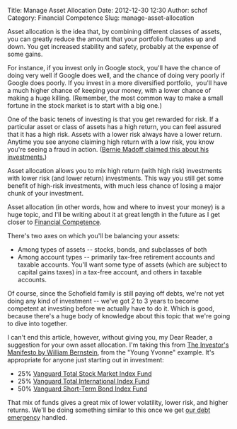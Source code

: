 Title: Manage Asset Allocation
Date: 2012-12-30 12:30
Author: schof
Category: Financial Competence
Slug: manage-asset-allocation

Asset allocation is the idea that, by combining different classes of
assets, you can greatly reduce the amount that your portfolio fluctuates
up and down. You get increased stability and safety, probably at the
expense of some gains.

For instance, if you invest only in Google stock, you'll have the chance
of doing very well if Google does well, and the chance of doing very
poorly if Google does poorly. If you invest in a more diversified
portfolio,  you'll have a much higher chance of keeping your money, with
a lower chance of making a huge killing. (Remember, the most common way
to make a small fortune in the stock market is to start with a big one.)

One of the basic tenets of investing is that you get rewarded for risk.
If a particular asset or class of assets has a high return, you can feel
assured that it has a high risk. Assets with a lower risk always have a
lower return. Anytime you see anyone claiming high return with a low
risk, you know you're seeing a fraud in action. ([Bernie Madoff claimed
this about his
investments.](http://en.wikipedia.org/wiki/Madoff_investment_scandal))

Asset allocation allows you to mix high return (with high risk)
investments with lower risk (and lower return) investments. This way you
still get some benefit of high-risk investments, with much less chance
of losing a major chunk of your investment.

Asset allocation (in other words, how and where to invest your money) is
a huge topic, and I'll be writing about it at great length in the future
as I get closer to [Financial
Competence](http://schof.org/2012/12/29/a-financial-roadmap/ "A Roadmap to Financial Competence").

There's two axes on which you'll be balancing your assets:

-   Among types of assets -- stocks, bonds, and subclasses of both
-   Among account types -- primarily tax-free retirement accounts and
    taxable accounts. You'll want some type of assets (which are subject
    to capital gains taxes) in a tax-free account, and others in taxable
    accounts.

Of course, since the Schofield family is still paying off debts, we're
not yet doing any kind of investment -- we've got 2 to 3 years to become
competent at investing before we actually have to do it. Which is good,
because there's a huge body of knowledge about this topic that we're
going to dive into together.

I can't end this article, however, without giving you, my Dear Reader, a
suggestion for your own asset allocation. I'm taking this from [The
Investor's Manifesto by William Bernstein](http://schof.org/?p=1966),
from the "Young Yvonne" example. It's appropriate for anyone just
starting out in investment:

-   25% [Vanguard Total Stock Market Index
    Fund](https://personal.vanguard.com/us/funds/snapshot?FundId=0085&FundIntExt=INT)
-   25% [Vanguard Total International Index
    Fund](https://personal.vanguard.com/us/funds/snapshot?FundId=0113&FundIntExt=INT)
-   50% [Vanguard Short-Term Bond Index
    Fund](https://personal.vanguard.com/us/funds/snapshot?FundId=0132&FundIntExt=INT)

That mix of funds gives a great mix of lower volatility, lower risk, and
higher returns. We'll be doing something similar to this once we get
[our debt emergency](http://schof.org/?p=1976) handled.

